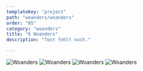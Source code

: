 ```yaml
---
templateKey: "project"
path: "woanders/woanders"
order: "05"
category: "woanders"
title: "6 Woanders"
description: "Text fehlt noch."

---
```

![Woanders](/img/woanders_01.jpg)
![Woanders](/img/woanders_02.jpg)
![Woanders](/img/woanders_03.jpg)
![Woanders](/img/woanders_04.jpg)
